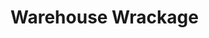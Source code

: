 <!DOCTYPE html>
<html lang="en">
<body>
    <div class="container">
        <h1>Warehouse Wrackage</h1>

</body>
</html>
